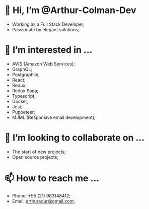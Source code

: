 # 👋 Hi, I’m @Arthur-Colman-Dev
  - Working as a Full Stack Developer;
  - Passionate by elegant solutions;
  
# 👀 I’m interested in ...
  - AWS (Amazon Web Services);
  - GraphQL;
  - Postgraphile;
  - React;
  - Redux;
  - Redux Saga;
  - Typescript;
  - Docker;
  - Jest;
  - Puppeteer;
  - MJML (Responsive email development);

# 💞️ I’m looking to collaborate on ...
  - The start of new projects;
  - Open source projects;

# 📫 How to reach me ...
  - Phone: +55 (21) 983148412;
  - Email: arthuradur@gmail.com;

<!---
Arthur-Colman-Dev/Arthur-Colman-Dev is a ✨ special ✨ repository because its `README.md` (this file) appears on your GitHub profile.
You can click the Preview link to take a look at your changes.
--->
